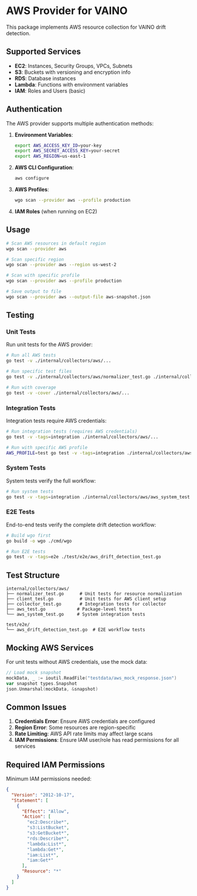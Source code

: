 # AWS Provider for VAINO

This package implements AWS resource collection for VAINO drift detection.

## Supported Services

- **EC2**: Instances, Security Groups, VPCs, Subnets
- **S3**: Buckets with versioning and encryption info
- **RDS**: Database instances
- **Lambda**: Functions with environment variables
- **IAM**: Roles and Users (basic)

## Authentication

The AWS provider supports multiple authentication methods:

1. **Environment Variables**:
   ```bash
   export AWS_ACCESS_KEY_ID=your-key
   export AWS_SECRET_ACCESS_KEY=your-secret
   export AWS_REGION=us-east-1
   ```

2. **AWS CLI Configuration**:
   ```bash
   aws configure
   ```

3. **AWS Profiles**:
   ```bash
   wgo scan --provider aws --profile production
   ```

4. **IAM Roles** (when running on EC2)

## Usage

```bash
# Scan AWS resources in default region
wgo scan --provider aws

# Scan specific region
wgo scan --provider aws --region us-west-2

# Scan with specific profile
wgo scan --provider aws --profile production

# Save output to file
wgo scan --provider aws --output-file aws-snapshot.json
```

## Testing

### Unit Tests

Run unit tests for the AWS provider:

```bash
# Run all AWS tests
go test -v ./internal/collectors/aws/...

# Run specific test files
go test -v ./internal/collectors/aws/normalizer_test.go ./internal/collectors/aws/normalizer.go

# Run with coverage
go test -v -cover ./internal/collectors/aws/...
```

### Integration Tests

Integration tests require AWS credentials:

```bash
# Run integration tests (requires AWS credentials)
go test -v -tags=integration ./internal/collectors/aws/...

# Run with specific AWS profile
AWS_PROFILE=test go test -v -tags=integration ./internal/collectors/aws/...
```

### System Tests

System tests verify the full workflow:

```bash
# Run system tests
go test -v -tags=integration ./internal/collectors/aws/aws_system_test.go
```

### E2E Tests

End-to-end tests verify the complete drift detection workflow:

```bash
# Build wgo first
go build -o wgo ./cmd/wgo

# Run E2E tests
go test -v -tags=e2e ./test/e2e/aws_drift_detection_test.go
```

## Test Structure

```
internal/collectors/aws/
├── normalizer_test.go      # Unit tests for resource normalization
├── client_test.go          # Unit tests for AWS client setup
├── collector_test.go       # Integration tests for collector
├── aws_test.go            # Package-level tests
└── aws_system_test.go     # System integration tests

test/e2e/
└── aws_drift_detection_test.go  # E2E workflow tests
```

## Mocking AWS Services

For unit tests without AWS credentials, use the mock data:

```go
// Load mock snapshot
mockData, _ := ioutil.ReadFile("testdata/aws_mock_response.json")
var snapshot types.Snapshot
json.Unmarshal(mockData, &snapshot)
```

## Common Issues

1. **Credentials Error**: Ensure AWS credentials are configured
2. **Region Error**: Some resources are region-specific
3. **Rate Limiting**: AWS API rate limits may affect large scans
4. **IAM Permissions**: Ensure IAM user/role has read permissions for all services

## Required IAM Permissions

Minimum IAM permissions needed:

```json
{
  "Version": "2012-10-17",
  "Statement": [
    {
      "Effect": "Allow",
      "Action": [
        "ec2:Describe*",
        "s3:ListBucket",
        "s3:GetBucket*",
        "rds:Describe*",
        "lambda:List*",
        "lambda:Get*",
        "iam:List*",
        "iam:Get*"
      ],
      "Resource": "*"
    }
  ]
}
```